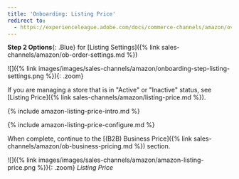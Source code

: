 ```yaml
---
title: 'Onboarding: Listing Price'
redirect to:
  - https://experienceleague.adobe.com/docs/commerce-channels/amazon/overview.html
---
```


**Step 2 Options**{: .Blue} for [Listing Settings]({% link sales-channels/amazon/ob-order-settings.md %})

![]({% link images/images/sales-channels/amazon/onboarding-step-listing-settings.png %}){: .zoom}

If you are managing a store that is in "Active" or "Inactive" status, see [Listing Price]({% link sales-channels/amazon/listing-price.md %}).

{% include amazon-listing-price-intro.md %}

{% include amazon-listing-price-configure.md %}

When complete, continue to the [(B2B) Business Price]({% link sales-channels/amazon/ob-business-pricing.md %}) section.

![]({% link images/images/sales-channels/amazon/amazon-listing-price.png %}){: .zoom}
_Listing Price_
